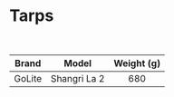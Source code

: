 # Tarps

<br>

|    Brand    |      Model       | Weight (g) |
| :---------: | :--------------: | :--------: |
| GoLite | Shangri La 2 | 680 |
